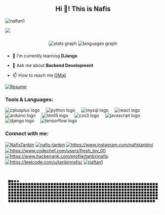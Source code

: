 <br clear="both">
<h2 align="center">Hi 👋! This is Nafis</h2>

<p align="left"> <img src="https://komarev.com/ghpvc/?username=NafTan1&label=Profile%20views&color=b30754&style=flat" alt="naftan1" /> </p>
<a href="https://hits.seeyoufarm.com"><img src="https://hits.seeyoufarm.com/api/count/incr/badge.svg?url=https%3A%2F%2Fgithub.com%2FNafTan1&count_bg=%23B30754&title_bg=%23555555&icon=&icon_color=%23B30754&title=Hits&edge_flat=false"/></a>

###
<div align="center">
  <img src="https://github-readme-stats.vercel.app/api?username=NafTan1&hide_title=true&hide_rank=true&show_icons=true&include_all_commits=true&count_private=true&disable_animations=false&theme=tokyonight&locale=en&hide_border=true" height="150" alt="stats graph"  />
  <img src="https://github-readme-stats.vercel.app/api/top-langs?username=NafTan1&locale=en&hide_title=true&layout=compact&card_width=320&langs_count=6&theme=tokyonight&hide_border=true" height="150" alt="languages graph"  />
</div>

###

- 🌱 I’m currently learning **DJango**

- 💬 Ask me about **Backend Development**

- 📫 How to reach me [GMail](mailto:tanbinnafis@gmail.com)

[![Resume](https://img.shields.io/badge/Resume-Nafis_Tanbin-b30754?style=flat-round&logo=google-drive)](https://drive.google.com/file/d/1xZc7Kv26TfcPcO9eLz_28ODwlkuFD1xK/view?usp=drive_link)



###

<h3 align="left">Tools & Languages:</h3>
<div align="left">
  <img src="https://cdn.jsdelivr.net/gh/devicons/devicon/icons/cplusplus/cplusplus-original.svg" height="27" alt="cplusplus logo"  />
  <img width="12" />
  <img src="https://cdn.jsdelivr.net/gh/devicons/devicon/icons/python/python-original.svg" height="27" alt="python logo"  />
  <img width="12" />
  <img src="https://cdn.jsdelivr.net/gh/devicons/devicon/icons/mysql/mysql-original.svg" height="27" alt="mysql logo"  />
  <img width="12" />
  <img src="https://cdn.jsdelivr.net/gh/devicons/devicon/icons/react/react-original.svg" height="27" alt="react logo"  />
  <img width="12" />
  <img src="https://skillicons.dev/icons?i=arduino" height="27" alt="arduino logo"  />
  <img width="12" />
  <img src="https://cdn.jsdelivr.net/gh/devicons/devicon/icons/html5/html5-original.svg" height="27" alt="html5 logo"  />
  <img width="12" />
  <img src="https://cdn.jsdelivr.net/gh/devicons/devicon/icons/css3/css3-original.svg" height="27" alt="css3 logo"  />
  <img width="12" />
  <img src="https://cdn.jsdelivr.net/gh/devicons/devicon/icons/javascript/javascript-original.svg" height="27" alt="javascript logo"  />
  <img width="12" />
  <img src="https://skillicons.dev/icons?i=django" height="27" alt="django logo"  />
  <img width="12" />
  <img src="https://cdn.jsdelivr.net/gh/devicons/devicon/icons/tensorflow/tensorflow-original.svg" height="27" alt="tensorflow logo"  />
</div>

###

<h3 align="left">Connect with me:</h3>
<p align="left">
<a href="https://x.com/NafisTanbin" target="blank"><img align="center" src="https://raw.githubusercontent.com/rahuldkjain/github-profile-readme-generator/master/src/images/icons/Social/twitter.svg" alt="NafisTanbin" height="27" width="40" /></a>
<a href="https://linkedin.com/in/nafis-tanbin" target="blank"><img align="center" src="https://raw.githubusercontent.com/rahuldkjain/github-profile-readme-generator/master/src/images/icons/Social/linked-in-alt.svg" alt="nafis-tanbin" height="27" width="40" /></a>
<a href="https://www.instagram.com/nafistanbin/" target="blank"><img align="center" src="https://raw.githubusercontent.com/rahuldkjain/github-profile-readme-generator/master/src/images/icons/Social/instagram.svg" alt="https://www.instagram.com/nafistanbin/" height="27" width="40" /></a>
<a href="https://www.codechef.com/users/fresh_toy_00" target="blank"><img align="center" src="https://cdn.jsdelivr.net/npm/simple-icons@3.1.0/icons/codechef.svg" alt="https://www.codechef.com/users/fresh_toy_00" height="27" width="40" /></a>
<a href="https://www.hackerrank.com/profile/tanbinnafis" target="blank"><img align="center" src="https://raw.githubusercontent.com/rahuldkjain/github-profile-readme-generator/master/src/images/icons/Social/hackerrank.svg" alt="https://www.hackerrank.com/profile/tanbinnafis" height="27" width="40" /></a>
<a href="https://leetcode.com/u/tanbinnafis/" target="blank"><img align="center" src="https://raw.githubusercontent.com/rahuldkjain/github-profile-readme-generator/master/src/images/icons/Social/leet-code.svg" alt="https://leetcode.com/u/tanbinnafis/" height="27" width="40" /></a>
<a href="https://discord.com/users/naftan1" target="blank"><img align="center" src="https://raw.githubusercontent.com/rahuldkjain/github-profile-readme-generator/master/src/images/icons/Social/discord.svg" alt="naftan1" height="27" width="40" /></a>
</p>

###


###

<br clear="both">

<img src="https://raw.githubusercontent.com/NafTan1/NafTan1/output/snake.svg" alt="Snake animation" />

###
